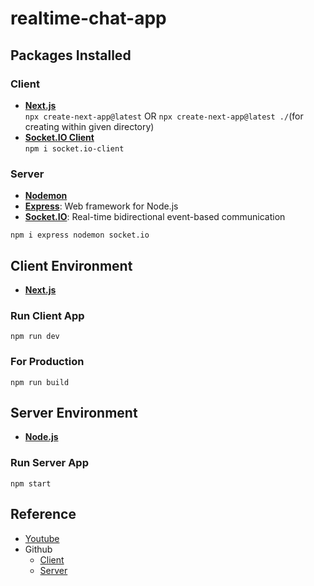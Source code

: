 # realtime-chat-app

## Packages Installed

### Client
- [**Next.js**](https://nextjs.org/)</br>
  `npx create-next-app@latest` OR `npx create-next-app@latest ./`(for creating within given directory)
- [**Socket.IO Client**](https://www.npmjs.com/package/socket.io-client)</br>
  `npm i socket.io-client`

### Server

- [**Nodemon**](https://www.npmjs.com/package/nodemon)
- [**Express**](https://www.npmjs.com/package/express): Web framework for Node.js
- [**Socket.IO**](https://www.npmjs.com/package/socket.io): Real-time bidirectional event-based communication

`npm i express nodemon socket.io`

## Client Environment

- [**Next.js**](https://nextjs.org/)

### Run Client App

`npm run dev`

### For Production

`npm run build`

## Server Environment

- [**Node.js**](https://nodejs.org)

### Run Server App

`npm start`

## Reference

- [Youtube](https://www.youtube.com/watch?v=dSllP4TRJls)
- Github
  - [Client](https://github.com/Shin-sibainu/nextjs-socketio-client)
  - [Server](https://github.com/Shin-sibainu/nextjs-socketio-server)
